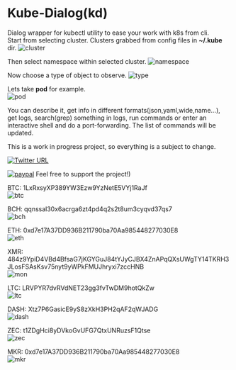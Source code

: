 # Kube-Dialog(kd)

Dialog wrapper for kubectl utility to ease your work with k8s from cli.</br>
Start from selecting cluster. Clusters grabbed from config files in <b>~/.kube</b> dir.
![cluster](https://user-images.githubusercontent.com/18072680/120538973-cb479c00-c3ef-11eb-8d33-8a8353a936b4.png)

Then select namespace within selected cluster.
![namespace](https://user-images.githubusercontent.com/18072680/120538971-caaf0580-c3ef-11eb-867c-d846f3b43fdc.png)

Now choose a type of object to observe.
![type](https://user-images.githubusercontent.com/18072680/120538962-c682e800-c3ef-11eb-9a96-685ef48d5d2f.png)

Lets take <b>pod</b> for example.</br>
![pod](https://user-images.githubusercontent.com/18072680/120538940-c1259d80-c3ef-11eb-8d7d-bd61a4ef7f3b.png)

You can describe it, get info in different formats(json,yaml,wide,name...), get logs, search(grep) something in logs,
run commands or enter an interactive shell and do a port-forwarding. The list of commands will be updated.

This is a work in progress project, so everything is a subject to change.

[![Twitter URL](https://img.shields.io/twitter/url?style=social&url=https%3A%2F%2Ftwitter.com%2FVaniacer%2Fstatus%2F1376996237631758339%3Fs%3D20)](https://twitter.com/Vaniacer/status/1400180346893881344)

[![paypal](https://img.shields.io/badge/Donate-PayPal-green.svg)](https://paypal.me/sshto?locale.x=en_US) Feel free to support the project!)</br>

BTC: 1LxRxsyXP389YW3Ezw9YzNetE5VYj1RaJf</br>
![btc](https://user-images.githubusercontent.com/18072680/106382955-f2f00e80-63d3-11eb-9316-b6653225820c.png)

BCH: qqnssal30x6acrga6zt4pd4q2s2t8um3cyqvd37qs7</br>
![bch](https://user-images.githubusercontent.com/18072680/108552897-fd326800-7302-11eb-8ae7-97eb0cc81d5e.png)

ETH: 0xd7e17A37DD936B211790ba70Aa985448277030E8</br>
![eth](https://user-images.githubusercontent.com/18072680/106382951-f2577800-63d3-11eb-8c01-f7ade514fb58.png)

XMR: 484z9YpiD4VBd4BfsaG7jKGYGuJ84tYJyCJBX4ZnAPqQXsUWgTY14TKRH3JLosFSAsKsv75nyt9yWPkFMUJhryxi7zccHNB</br>
![mon](https://user-images.githubusercontent.com/18072680/106383275-15832700-63d6-11eb-87d5-8b9f4ba08c40.png)

LTC: LRVPYR7dvRVdNET23gg3fvTwDM9hotQkZw</br>
![ltc](https://user-images.githubusercontent.com/18072680/106383361-7a3e8180-63d6-11eb-9239-48b6d80c3c4b.png)

DASH: Xtz7P6GasicE9yS8zXkH3PH2qAF2qWJADG</br>
![dash](https://user-images.githubusercontent.com/18072680/108553387-a11c1380-7303-11eb-9560-81f0deec2fbc.png)

ZEC: t1ZDgHci8yDVkoGvUFG7QtxUNRuzsF1Qtse</br>
![zec](https://user-images.githubusercontent.com/18072680/108553595-f7895200-7303-11eb-9ca8-17d1c81df7eb.png)

MKR: 0xd7e17A37DD936B211790ba70Aa985448277030E8</br>
![mkr](https://user-images.githubusercontent.com/18072680/108553822-4505bf00-7304-11eb-9db9-0833141e36c9.png)
